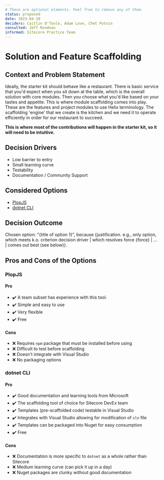 ```yaml
---
# These are optional elements. Feel free to remove any of them.
status: proposed
date: 2023-04-10
deciders: Caitlin O'Toole, Adam Love, Chet Potvin
consulted: Jeff Rondeau
informed: Sitecore Practice Team
---
```

# Solution and Feature Scaffolding

## Context and Problem Statement

Ideally, the starter kit should behave like a restaurant.  There is basic service that you'd expect when you sit down at the table, which is the overall solution with core modules.  Then you choose what you'd like based on your tastes and appetite.  This is where module scaffolding comes into play.  These are the features and project modules to use Helix terminology.  The scaffolding 'engine' that we create is the kitchen and we need it to operate efficiently in order for our restaurant to succeed.  

**This is where most of the contributions will happen in the starter kit, so it will need to be intuitive.**

<!-- This is an optional element. Feel free to remove. -->
## Decision Drivers

* Low barrier to entry
* Small learning curve
* Testability
* Documentation / Community Support

## Considered Options

* [PlopJS](https://plopjs.com/)
* [dotnet CLI](https://learn.microsoft.com/en-us/dotnet/core/tools/dotnet-new)

## Decision Outcome

Chosen option: "{title of option 1}", because
{justification. e.g., only option, which meets k.o. criterion decision driver | which resolves force {force} | … | comes out best (see below)}.

<!-- This is an optional element. Feel free to remove. -->
## Pros and Cons of the Options

### PlopJS

#### Pro

* :heavy_check_mark: A team subset has experience with this tool.
* :heavy_check_mark: Simple and easy to use
* :heavy_check_mark: Very flexible
* :heavy_check_mark: Free

#### Cons

* :x: Requires `npm` package that must be installed before using
* :x: Difficult to test before scaffolding
* :x: Doesn't integrate with Visual Studio
* :x: No packaging options

### dotnet CLI

#### Pro

* :heavy_check_mark: Good documentation and learning tools from Microsoft
* :heavy_check_mark: The scaffolding tool of choice for Sitecore DevEx team
* :heavy_check_mark: Templates (pre-scaffolded code) testable in Visual Studio
* :heavy_check_mark: Integrates with Visual Studio allowing for modification of `sln` file
* :heavy_check_mark: Templates can be packaged into Nuget for easy consumption
* :heavy_check_mark: Free

#### Cons

* :x: Documentation is more specific to `dotnet` as a whole rather than Sitecore
* :x: Medium learning curve (can pick it up in a day)
* :x: Nuget packages are clunky without good documentation
